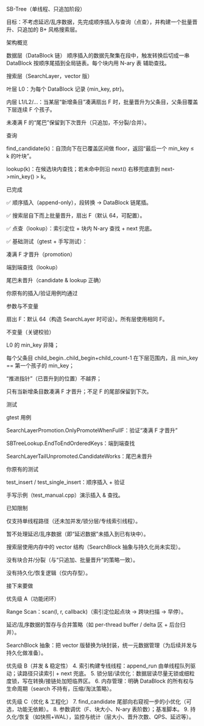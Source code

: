 SB-Tree（单线程、只追加阶段）

目标：不考虑延迟/乱序数据，先完成顺序插入与查询（点查），并构建一个批量晋升、只追加的 B+ 风格搜索层。

架构概览

数据层（DataBlock 链）
顺序插入的数据先聚集在段中，触发转换后切成一串 DataBlock 按顺序尾插到全局链表。每个块内用 N-ary 表 辅助查找。

搜索层（SearchLayer，vector 版）

叶层 L0：为每个 DataBlock 记录 {min_key, ptr}。

内层 L1/L2/...：当某层“新增条目”凑满扇出 F 时，批量晋升为父条目，父条目覆盖下层连续 F 个孩子。

未凑满 F 的“尾巴”保留到下次晋升（只追加，不分裂/合并）。

查询

find_candidate(k)：自顶向下在已覆盖区间做 floor，返回“最后一个 min_key ≤ k 的叶块”。

lookup(k)：在候选块内查找；若未命中则沿 next() 右移兜底直到 next->min_key() > k。

已完成

✅ 顺序插入（append-only），段转换 → DataBlock 链尾插。

✅ 搜索层自下而上批量晋升，扇出 F（默认 64，可配置）。

✅ 点查（lookup）：索引定位 + 块内 N-ary 查找 + next 兜底。

✅ 基础测试（gtest + 手写测试）：

凑满 F 才晋升（promotion）

端到端查找（lookup）

尾巴未晋升（candidate & lookup 正确）

你原有的插入/验证用例均通过

参数与不变量

扇出 F：默认 64（构造 SearchLayer 时可设）。所有层使用相同 F。

不变量（关键校验）

L0 的 min_key 非降；

每个父条目 child_begin..child_begin+child_count-1 在下层范围内，且 min_key == 第一个孩子的 min_key；

“推进指针”（已晋升到的位置）不越界；

只有当新增条目数凑满 F 才晋升；不足 F 的尾部保留到下次。

测试

gtest 用例

SearchLayerPromotion.OnlyPromoteWhenFullF：验证“凑满 F 才晋升”

SBTreeLookup.EndToEndOrderedKeys：端到端查找

SearchLayerTailUnpromoted.CandidateWorks：尾巴未晋升

你原有的测试

test_insert / test_single_insert：顺序插入 + 验证

手写示例（test_manual.cpp）演示插入 & 查找。

已知限制

仅支持单线程路径（还未加并发/锁分层/专线索引线程）。

暂不处理延迟/乱序数据（即“延迟数据”未插入到已有块中）。

搜索层使用内存中的 vector 结构（SearchBlock 抽象与持久化尚未实现）。

没有块合并/分裂（与“只追加、批量晋升”的策略一致）。

没有持久化/恢复逻辑（仅内存型）。

接下来要做

优先级 A（功能闭环）

Range Scan：scan(l, r, callback)（索引定位起点块 → 跨块扫描 → 早停）。

延迟/乱序数据的暂存与合并策略（如 per-thread buffer / delta 区 + 后台归并）。

SearchBlock 抽象：把 vector 版替换为块封装，统一元数据管理（为后续并发与持久化做准备）。

优先级 B（并发 & 稳定性） 4. 索引构建专线线程：append_run 由单线程队列驱动；读路径只读索引 + next 兜底。 5. 锁分层/读优化：数据层读尽量无锁或细粒度锁，写在转换/接链处加短临界区。 6. 内存管理：明确 DataBlock 的所有权与生命周期（search 不持有，压缩/淘汰策略）。

优先级 C（优化 & 工程化） 7. find_candidate 尾部向右窥视一步的小优化（可选，功能无依赖）。 8. 参数调优（F、块大小、N-ary 表阶数）；基准脚本。 9. 持久化/恢复（如快照+WAL），监控与统计（层大小、晋升次数、QPS、延迟等）。
